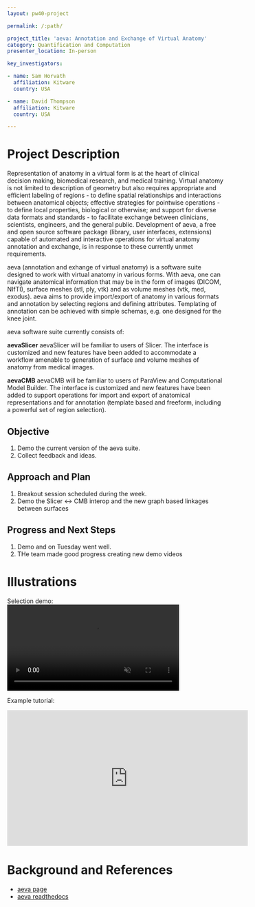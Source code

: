 ```yaml
---
layout: pw40-project

permalink: /:path/

project_title: 'aeva: Annotation and Exchange of Virtual Anatomy'
category: Quantification and Computation
presenter_location: In-person

key_investigators:

- name: Sam Horvath
  affiliation: Kitware
  country: USA

- name: David Thompson
  affiliation: Kitware
  country: USA

---
```


# Project Description

<!-- Add a short paragraph describing the project. -->

Representation of anatomy in a virtual form is at the heart of clinical decision making, biomedical research, and medical training. Virtual anatomy is not limited to description of geometry but also requires appropriate and efficient labeling of regions - to define spatial relationships and interactions between anatomical objects; effective strategies for pointwise operations - to define local properties, biological or otherwise; and support for diverse data formats and standards - to facilitate exchange between clinicians, scientists, engineers, and the general public. Development of aeva, a free and open source software package (library, user interfaces, extensions) capable of automated and interactive operations for virtual anatomy annotation and exchange, is in response to these currently unmet requirements.

aeva (annotation and exhange of virtual anatomy) is a software suite designed to work with virtual anatomy in various forms. With aeva, one can navigate anatomical information that may be in the form of images (DICOM, NIfTI), surface meshes (stl, ply, vtk) and as volume meshes (vtk, med, exodus). aeva aims to provide import/export of anatomy in various formats and annotation by selecting regions and defining attributes. Templating of annotation can be achieved with simple schemas, e.g. one designed for the knee joint.

aeva software suite currently consists of:

**aevaSlicer** aevaSlicer will be familiar to users of Slicer. The interface is customized and new features have been added to accommodate a workflow amenable to generation of surface and volume meshes of anatomy from medical images.

**aevaCMB** aevaCMB will be familiar to users of ParaView and Computational Model Builder. The interface is customized and new features have been added to support operations for import and export of anatomical representations and for annotation (template based and freeform, including a powerful set of region selection).

## Objective

<!-- Describe here WHAT you would like to achieve (what you will have as end result). -->

1.  Demo the current version of the aeva suite.
2.  Collect feedback and ideas.

## Approach and Plan

<!-- Describe here HOW you would like to achieve the objectives stated above. -->

1. Breakout session scheduled during the week.
2. Demo the Slicer <-> CMB interop and the new graph based linkages between surfaces

## Progress and Next Steps

<!-- Update this section as you make progress, describing of what you have ACTUALLY DONE.
     If there are specific steps that you could not complete then you can describe them here, too. -->

1.  Demo and on Tuesday went well.
2.  THe team made good progress creating new demo videos 

# Illustrations

<!-- Add pictures and links to videos that demonstrate what has been accomplished. -->

Selection demo:
<video
   controls muted
   src="https://github.com/NA-MIC/ProjectWeek/assets/25040869/60c8b158-65b2-40fe-9f3a-9245c6bd60a1"
   style="max-height:640px; min-height: 200px">
 </video>

Example tutorial:

 <iframe width="560" height="315" src="https://www.youtube.com/embed/cFiqL-oqM64?si=TDUtf99SpUEQcKO5" title="YouTube video player" frameborder="0" allow="accelerometer; autoplay; clipboard-write; encrypted-media; gyroscope; picture-in-picture; web-share" allowfullscreen></iframe>

# Background and References

<!-- If you developed any software, include link to the source code repository.
     If possible, also add links to sample data, and to any relevant publications. -->

*   [aeva page](https://simtk.org/projects/aeva-apps)
*   [aeva readthedocs](https://aeva.readthedocs.io/en/latest/)
